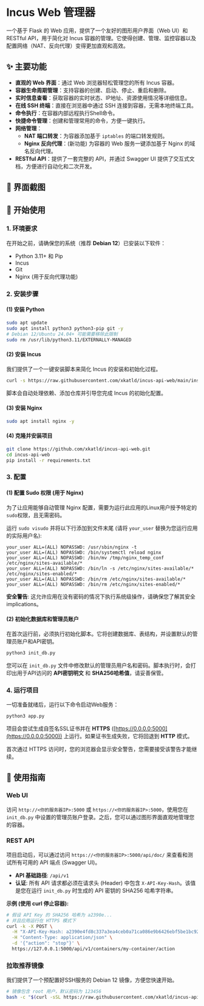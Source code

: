 # Incus Web 管理器

一个基于 Flask 的 Web 应用，提供了一个友好的图形用户界面（Web UI）和 RESTful API，用于简化对 Incus 容器的管理。它使得创建、管理、监控容器以及配置网络（NAT、反向代理）变得更加直观和高效。

## ✨ 主要功能

  * **直观的 Web 界面**：通过 Web 浏览器轻松管理您的所有 Incus 容器。
  * **容器生命周期管理**：支持容器的创建、启动、停止、重启和删除。
  * **实时信息查看**：获取容器的实时状态、IP地址、资源使用情况等详细信息。
  * **在线 SSH 终端**：直接在浏览器中通过 SSH 连接到容器，无需本地终端工具。
  * **命令执行**：在容器内部远程执行Shell命令。
  * **快捷命令管理**：创建和管理常用的命令，方便一键执行。
  * **网络管理**：
      * **NAT 端口转发**：为容器添加基于 `iptables` 的端口转发规则。
      * **Nginx 反向代理**：(新功能) 为容器的 Web 服务一键添加基于 Nginx 的域名反向代理。
  * **RESTful API**：提供了一套完整的 API，并通过 Swagger UI 提供了交互式文档，方便进行自动化和二次开发。

## 📸 界面截图

## 🚀 开始使用

### 1\. 环境要求

在开始之前，请确保您的系统（推荐 **Debian 12**）已安装以下软件：

  * Python 3.11+ 和 Pip
  * Incus
  * Git
  * Nginx (用于反向代理功能)

### 2\. 安装步骤

#### (1) 安装 Python

```bash
sudo apt update
sudo apt install python3 python3-pip git -y
# Debian 12/Ubuntu 24.04+ 可能需要移除此限制
sudo rm /usr/lib/python3.11/EXTERNALLY-MANAGED
```

#### (2) 安装 Incus

我们提供了一个一键安装脚本来简化 Incus 的安装和初始化过程。

```bash
curl -s https://raw.githubusercontent.com/xkatld/incus-api-web/main/install_incus.sh | sudo bash
```

脚本会自动处理依赖、添加仓库并引导您完成 Incus 的初始化配置。

#### (3) 安装 Nginx

```bash
sudo apt install nginx -y
```

#### (4) 克隆并安装项目

```bash
git clone https://github.com/xkatld/incus-api-web.git
cd incus-api-web
pip install -r requirements.txt
```

### 3\. 配置

#### (1) 配置 Sudo 权限 (用于 Nginx)

为了让应用能够自动管理 Nginx 配置，需要为运行此应用的Linux用户授予特定的 `sudo`权限，且无需密码。

运行 `sudo visudo` 并将以下行添加到文件末尾 (请将 `your_user` 替换为您运行应用的实际用户名):

```
your_user ALL=(ALL) NOPASSWD: /usr/sbin/nginx -t
your_user ALL=(ALL) NOPASSWD: /bin/systemctl reload nginx
your_user ALL=(ALL) NOPASSWD: /bin/mv /tmp/nginx_temp_conf /etc/nginx/sites-available/*
your_user ALL=(ALL) NOPASSWD: /bin/ln -s /etc/nginx/sites-available/* /etc/nginx/sites-enabled/*
your_user ALL=(ALL) NOPASSWD: /bin/rm /etc/nginx/sites-available/*
your_user ALL=(ALL) NOPASSWD: /bin/rm /etc/nginx/sites-enabled/*
```

**安全警告**: 这允许应用在没有密码的情况下执行系统级操作，请确保您了解其安全 implications。

#### (2) 初始化数据库和管理员账户

在首次运行前，必须执行初始化脚本。它将创建数据库、表结构，并设置默认的管理员账户和API密钥。

```bash
python3 init_db.py
```

您可以在 `init_db.py` 文件中修改默认的管理员用户名和密码。脚本执行时，会打印出用于API访问的 **API密钥明文** 和 **SHA256哈希值**，请妥善保管。

### 4\. 运行项目

一切准备就绪后，运行以下命令启动Web服务：

```bash
python3 app.py
```

项目会尝试生成自签名SSL证书并在 **HTTPS** ([https://0.0.0.0:5000](https://0.0.0.0:5000)) 上运行。如果证书生成失败，它将回退到 **HTTP** 模式。

首次通过 HTTPS 访问时，您的浏览器会显示安全警告，您需要接受该警告才能继续。

## 📖 使用指南

### Web UI

访问 `http://<你的服务器IP>:5000` 或 `https://<你的服务器IP>:5000`，使用您在 `init_db.py` 中设置的管理员账户登录。之后，您可以通过图形界面直观地管理您的容器。

### REST API

项目启动后，可以通过访问 `https://<你的服务器IP>:5000/api/doc/` 来查看和测试所有可用的 API 端点 (Swagger UI)。

  * **API 基础路径**: `/api/v1`
  * **认证**: 所有 API 请求都必须在请求头 (Header) 中包含 `X-API-Key-Hash`。该值是您在运行 `init_db.py` 时生成的 API 密钥的 SHA256 哈希字符串。

**示例 (使用 curl 停止容器):**

```bash
# 假设 API Key 的 SHA256 哈希为 a2390e...
# 并且应用运行在 HTTPS 模式下
curl -k -X POST \
  -H "X-API-Key-Hash: a2390e4fd8c337a3ea4ceb0a71ca086e9b6426ebf5be1bc92dbb3cb0c1f72909" \
  -H "Content-Type: application/json" \
  -d '{"action": "stop"}' \
  https://127.0.0.1:5000/api/v1/containers/my-container/action
```

### 拉取推荐镜像

我们提供了一个预配置好SSH服务的 Debian 12 镜像，方便您快速开始。

```bash
# 镜像包含 root 用户，默认密码为 123456
bash -c "$(curl -sSL https://raw.githubusercontent.com/xkatld/incus-api-web/main/image/debian12.sh)"
```
